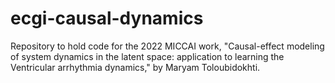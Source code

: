 # ecgi-causal-dynamics
Repository to hold code for the 2022 MICCAI work, "Causal-effect modeling of system dynamics in the latent space: application to learning the Ventricular arrhythmia dynamics," by  Maryam Toloubidokhti.
